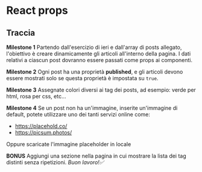 # React props
## Traccia

**Milestone 1**
Partendo dall'esercizio di ieri e dall'array di posts allegato, l'obiettivo è creare dinamicamente gli articoli all'interno della pagina.
I dati relativi a ciascun post dovranno essere passati come props ai componenti.

**Milestone 2**
Ogni post ha una proprietà **published**, e gli articoli devono essere mostrati solo se questa proprietà è impostata su `true`.

**Milestone 3**
Assegnate colori diversi ai tag dei posts, ad esempio: verde per html, rosa per css, etc…

**Milestone 4**
Se un post non ha un'immagine, inserite un'immagine di default, potete utilizzare uno dei tanti servizi online come:
- https://placehold.co/
- https://picsum.photos/

Oppure scaricate l'immagine placeholder in locale

**BONUS**
Aggiungi una sezione nella pagina in cui mostrare la lista dei tag distinti senza ripetizioni.
*Buon lavoro!✅*